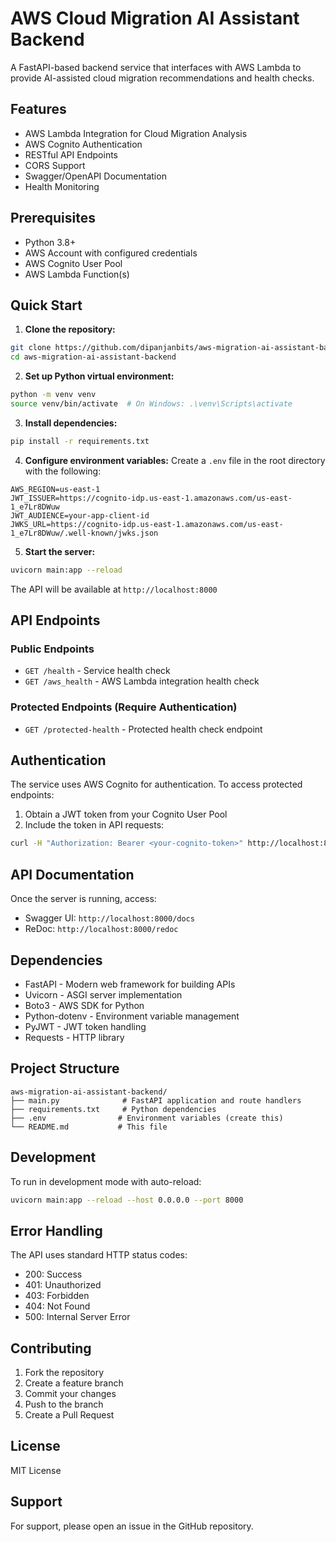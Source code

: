 # AWS Cloud Migration AI Assistant Backend

A FastAPI-based backend service that interfaces with AWS Lambda to provide AI-assisted cloud migration recommendations and health checks.

## Features

- AWS Lambda Integration for Cloud Migration Analysis
- AWS Cognito Authentication
- RESTful API Endpoints
- CORS Support
- Swagger/OpenAPI Documentation
- Health Monitoring

## Prerequisites

- Python 3.8+
- AWS Account with configured credentials
- AWS Cognito User Pool
- AWS Lambda Function(s)

## Quick Start

1. **Clone the repository:**
```bash
git clone https://github.com/dipanjanbits/aws-migration-ai-assistant-backend.git
cd aws-migration-ai-assistant-backend
```

2. **Set up Python virtual environment:**
```bash
python -m venv venv
source venv/bin/activate  # On Windows: .\venv\Scripts\activate
```

3. **Install dependencies:**
```bash
pip install -r requirements.txt
```

4. **Configure environment variables:**
Create a `.env` file in the root directory with the following:
```env
AWS_REGION=us-east-1
JWT_ISSUER=https://cognito-idp.us-east-1.amazonaws.com/us-east-1_e7Lr8DWuw
JWT_AUDIENCE=your-app-client-id
JWKS_URL=https://cognito-idp.us-east-1.amazonaws.com/us-east-1_e7Lr8DWuw/.well-known/jwks.json
```

5. **Start the server:**
```bash
uvicorn main:app --reload
```

The API will be available at `http://localhost:8000`

## API Endpoints

### Public Endpoints

- `GET /health` - Service health check
- `GET /aws_health` - AWS Lambda integration health check

### Protected Endpoints (Require Authentication)

- `GET /protected-health` - Protected health check endpoint

## Authentication

The service uses AWS Cognito for authentication. To access protected endpoints:

1. Obtain a JWT token from your Cognito User Pool
2. Include the token in API requests:
```bash
curl -H "Authorization: Bearer <your-cognito-token>" http://localhost:8000/protected-health
```

## API Documentation

Once the server is running, access:
- Swagger UI: `http://localhost:8000/docs`
- ReDoc: `http://localhost:8000/redoc`

## Dependencies

- FastAPI - Modern web framework for building APIs
- Uvicorn - ASGI server implementation
- Boto3 - AWS SDK for Python
- Python-dotenv - Environment variable management
- PyJWT - JWT token handling
- Requests - HTTP library

## Project Structure

```
aws-migration-ai-assistant-backend/
├── main.py              # FastAPI application and route handlers
├── requirements.txt     # Python dependencies
├── .env                # Environment variables (create this)
└── README.md           # This file
```

## Development

To run in development mode with auto-reload:
```bash
uvicorn main:app --reload --host 0.0.0.0 --port 8000
```

## Error Handling

The API uses standard HTTP status codes:
- 200: Success
- 401: Unauthorized
- 403: Forbidden
- 404: Not Found
- 500: Internal Server Error

## Contributing

1. Fork the repository
2. Create a feature branch
3. Commit your changes
4. Push to the branch
5. Create a Pull Request

## License

MIT License

## Support

For support, please open an issue in the GitHub repository.
